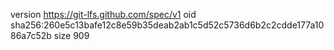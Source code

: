 version https://git-lfs.github.com/spec/v1
oid sha256:260e5c13bafe12c8e59b35deab2ab1c5d52c5736d6b2c2cdde177a1086a7c52b
size 909
